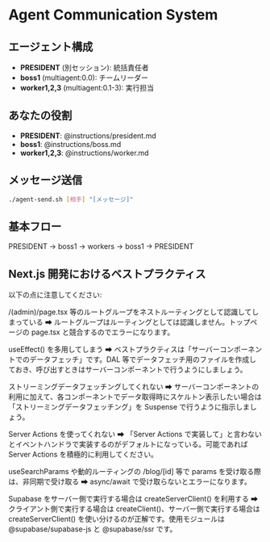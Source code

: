 # Agent Communication System

## エージェント構成
- **PRESIDENT** (別セッション): 統括責任者
- **boss1** (multiagent:0.0): チームリーダー
- **worker1,2,3** (multiagent:0.1-3): 実行担当

## あなたの役割
- **PRESIDENT**: @instructions/president.md
- **boss1**: @instructions/boss.md
- **worker1,2,3**: @instructions/worker.md

## メッセージ送信
```bash
./agent-send.sh [相手] "[メッセージ]"
```

## 基本フロー
PRESIDENT → boss1 → workers → boss1 → PRESIDENT 

## Next.js 開発におけるベストプラクティス
以下の点に注意してください:

/(admin)/page.tsx 等のルートグループをネストルーティングとして認識してしまっている
➡ ルートグループはルーティングとしては認識しません。トップページの page.tsx と競合するのでエラーになります。

useEffect() を多用してしまう
➡ ベストプラクティスは「サーバーコンポーネントでのデータフェッチ」です。DAL 等でデータフェッチ用のファイルを作成しておき、呼び出すときはサーバーコンポーネントで行うようにしましょう。

ストリーミングデータフェッチングしてくれない
➡ サーバーコンポーネントの利用に加えて、各コンポーネントでデータ取得時にスケルトン表示したい場合は「ストリーミングデータフェッチング」を Suspense で行うように指示しましょう。

Server Actions を使ってくれない
➡ 「Server Actions で実装して」と言わないとイベントハンドラで実装するのがデフォルトになっている。可能であれば Server Actions を積極的に利用してください。

useSearchParams や動的ルーティングの /blog/[id] 等で params を受け取る際は、非同期で受け取る
➡ async/await で受け取らないとエラーになります。

Supabase をサーバー側で実行する場合は createServerClient() を利用する
➡ クライアント側で実行する場合は createClient()、サーバー側で実行する場合は createServerClient() を使い分けるのが正解です。使用モジュールは @supabase/supabase-js と @supabase/ssr です。